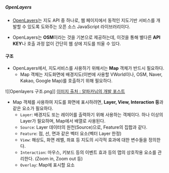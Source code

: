 ##### OpenLayers

- [OpenLayers](https://openlayers.org/)는 지도 API 중 하나로, 웹 페이지에서 동적인 지도기반 서비스를 개발할 수 있도록 도와주는 오픈 소스 JavaScript 라이브러리이다.
  
- OpenLayers는 **OSM**이라는 것을 기본으로 제공하는데, 이것을 통해 별다른 **API KEY**나 호출 과정 없이 간단히 웹 상에 지도를 띄울 수 있다.


#### 구조

- OpenLayers에서, 지도서비스를 사용하기 위해서는 **Map** 객체가 반드시 필요하다.
	- Map 객체는 지도화면에 배경지도(이번에 사용할 VWorld이나, OSM, Naver, Kakao, Google Map)를 호출하기 위해 필요하다.


![[Openlayers 구조.png]]
[이미지 출처 : 알파카님의 개발 포스트](https://blog.itcode.dev/projects/2022/03/19/gis-guide-for-programmer-10#open-street-map)

- Map 객체를 사용하여 지도를 화면에 표시하려면, **Layer, View, Interaction 등**과 같은 요소가 필요하다. 
	- `Layer`: 배경지도 또는 레이어를 출력하기 위해 사용하는 객체이다. 하나 이상의 Layer가 필요하며, Map에서 배열로 사용된다.
	- `Source`: Layer 데이터의 원천(Source)으로, Feature의 집합과 같다. 
	- `Feature`: 점, 선, 면과 같은 벡터 요소(벡터 Layer 한정)
	- `View`: 해상도, 화면 레벨, 좌표 등 지도의 시각적 효과에 대한 변수들을 정의한다.
	- `Interaction`: 마우스, 키보드 등의 이벤트 효과 등의 맵의 상호작용 요소를 관리한다. (Zoom in, Zoom out 등)
	- `Overlay`: Map에 표시할 요소